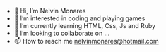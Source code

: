 - 👋 Hi, I’m Nelvin Monares
- 👀 I’m interested in coding and playing games
- 🌱 I’m currently learning HTML, Css, Js and Ruby
- 💞️ I’m looking to collaborate on ...
- 📫 How to reach me nelvinmonares@hotmail.com

<!---
itsmenelvin/itsmenelvin is a ✨ special ✨ repository because its `README.md` (this file) appears on your GitHub profile.
You can click the Preview link to take a look at your changes.
--->

